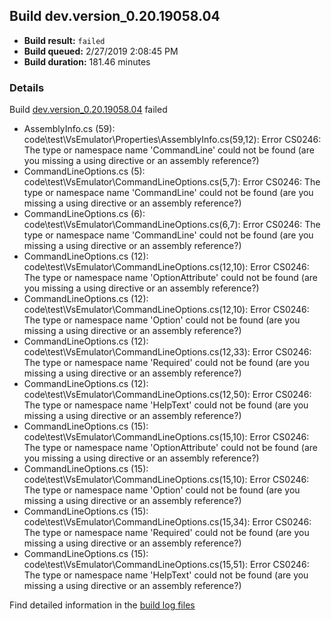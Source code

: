 ## Build dev.version_0.20.19058.04
- **Build result:** `failed`
- **Build queued:** 2/27/2019 2:08:45 PM
- **Build duration:** 181.46 minutes
### Details
Build [dev.version_0.20.19058.04](https://winappstudio.visualstudio.com/web/build.aspx?pcguid=a4ef43be-68ce-4195-a619-079b4d9834c2&builduri=vstfs%3a%2f%2f%2fBuild%2fBuild%2f27157) failed

+ AssemblyInfo.cs (59): code\test\VsEmulator\Properties\AssemblyInfo.cs(59,12): Error CS0246: The type or namespace name 'CommandLine' could not be found (are you missing a using directive or an assembly reference?)
+ CommandLineOptions.cs (5): code\test\VsEmulator\CommandLineOptions.cs(5,7): Error CS0246: The type or namespace name 'CommandLine' could not be found (are you missing a using directive or an assembly reference?)
+ CommandLineOptions.cs (6): code\test\VsEmulator\CommandLineOptions.cs(6,7): Error CS0246: The type or namespace name 'CommandLine' could not be found (are you missing a using directive or an assembly reference?)
+ CommandLineOptions.cs (12): code\test\VsEmulator\CommandLineOptions.cs(12,10): Error CS0246: The type or namespace name 'OptionAttribute' could not be found (are you missing a using directive or an assembly reference?)
+ CommandLineOptions.cs (12): code\test\VsEmulator\CommandLineOptions.cs(12,10): Error CS0246: The type or namespace name 'Option' could not be found (are you missing a using directive or an assembly reference?)
+ CommandLineOptions.cs (12): code\test\VsEmulator\CommandLineOptions.cs(12,33): Error CS0246: The type or namespace name 'Required' could not be found (are you missing a using directive or an assembly reference?)
+ CommandLineOptions.cs (12): code\test\VsEmulator\CommandLineOptions.cs(12,50): Error CS0246: The type or namespace name 'HelpText' could not be found (are you missing a using directive or an assembly reference?)
+ CommandLineOptions.cs (15): code\test\VsEmulator\CommandLineOptions.cs(15,10): Error CS0246: The type or namespace name 'OptionAttribute' could not be found (are you missing a using directive or an assembly reference?)
+ CommandLineOptions.cs (15): code\test\VsEmulator\CommandLineOptions.cs(15,10): Error CS0246: The type or namespace name 'Option' could not be found (are you missing a using directive or an assembly reference?)
+ CommandLineOptions.cs (15): code\test\VsEmulator\CommandLineOptions.cs(15,34): Error CS0246: The type or namespace name 'Required' could not be found (are you missing a using directive or an assembly reference?)
+ CommandLineOptions.cs (15): code\test\VsEmulator\CommandLineOptions.cs(15,51): Error CS0246: The type or namespace name 'HelpText' could not be found (are you missing a using directive or an assembly reference?)

Find detailed information in the [build log files](https://uwpctdiags.blob.core.windows.net/buildlogs/dev.version_0.20.19058.04_logs.zip)
